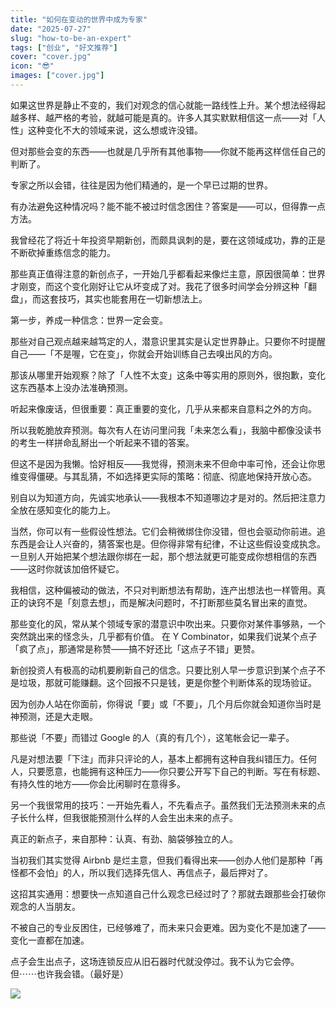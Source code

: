 ```yaml
---
title: "如何在变动的世界中成为专家"
date: "2025-07-27"
slug: "how-to-be-an-expert"
tags: ["创业", "好文推荐"]
cover: "cover.jpg"
icon: "😎"
images: ["cover.jpg"]
---
```

如果这世界是静止不变的，我们对观念的信心就能一路线性上升。某个想法经得起越多样、越严格的考验，就越可能是真的。许多人其实默默相信这一点——对「人性」这种变化不大的领域来说，这么想或许没错。



但对那些会变的东西——也就是几乎所有其他事物——你就不能再这样信任自己的判断了。



专家之所以会错，往往是因为他们精通的，是一个早已过期的世界。



有办法避免这种情况吗？能不能不被过时信念困住？答案是——可以，但得靠一点方法。



我曾经花了将近十年投资早期新创，而颇具讽刺的是，要在这领域成功，靠的正是不断砍掉重练信念的能力。



那些真正值得注意的新创点子，一开始几乎都看起来像烂主意，原因很简单：世界才刚变，而这个变化刚好让它从坏变成了对。我花了很多时间学会分辨这种「翻盘」，而这套技巧，其实也能套用在一切新想法上。



第一步，养成一种信念：世界一定会变。



那些对自己观点越来越笃定的人，潜意识里其实是认定世界静止。只要你不时提醒自己——「不是喔，它在变」，你就会开始训练自己去嗅出风的方向。



那该从哪里开始观察？除了「人性不太变」这条中等实用的原则外，很抱歉，变化这东西基本上没办法准确预测。



听起来像废话，但很重要：真正重要的变化，几乎从来都来自意料之外的方向。



所以我乾脆放弃预测。每次有人在访问里问我「未来怎么看」，我脑中都像没读书的考生一样拼命乱掰出一个听起来不错的答案。



但这不是因为我懒。恰好相反——我觉得，预测未来不但命中率可怜，还会让你思维变得僵硬。与其乱猜，不如选择更实际的策略：彻底、彻底地保持开放心态。



别自以为知道方向，先诚实地承认——我根本不知道哪边才是对的。然后把注意力全放在感知变化的能力上。



当然，你可以有一些假设性想法。它们会稍微绑住你没错，但也会驱动你前进。追东西是会让人兴奋的，猜答案也是。但你得非常有纪律，不让这些假设变成执念。
一旦别人开始把某个想法跟你绑在一起，那个想法就更可能变成你想相信的东西——这时你就该加倍怀疑它。



我相信，这种偏被动的做法，不只对判断想法有帮助，连产出想法也一样管用。真正的诀窍不是「刻意去想」，而是解决问题时，不打断那些莫名冒出来的直觉。



那些变化的风，常从某个领域专家的潜意识中吹出来。只要你对某件事够熟，一个突然跳出来的怪念头，几乎都有价值。
在 Y Combinator，如果我们说某个点子「疯了点」，那通常是称赞——搞不好还比「这点子不错」更赞。



新创投资人有极高的动机要刷新自己的信念。只要比别人早一步意识到某个点子不是垃圾，那就可能赚翻。这个回报不只是钱，更是你整个判断体系的现场验证。



因为创办人站在你面前，你得说「要」或「不要」，几个月后你就会知道你当时是神预测，还是大走眼。



那些说「不要」而错过 Google 的人（真的有几个），这笔帐会记一辈子。



凡是对想法要「下注」而非只评论的人，基本上都拥有这种自我纠错压力。任何人，只要愿意，也能拥有这种压力——你只要公开写下自己的判断。写在有标题、有持久性的地方——你会比闲聊时在意得多。



另一个我很常用的技巧：一开始先看人，不先看点子。虽然我们无法预测未来的点子长什么样，但我很能预测什么样的人会生出未来的点子。



真正的新点子，来自那种：认真、有劲、脑袋够独立的人。



当初我们其实觉得 Airbnb 是烂主意，但我们看得出来——创办人他们是那种「再怪都不会怕」的人，所以我们选择先信人、再信点子，最后押对了。



这招其实通用：想要快一点知道自己什么观念已经过时了？那就去跟那些会打破你观念的人当朋友。



不被自己的专业反困住，已经够难了，而未来只会更难。因为变化不是加速了——变化一直都在加速。



点子会生出点子，这场连锁反应从旧石器时代就没停过。我不认为它会停。
但⋯⋯也许我会错。（最好是）




![](https://prod-files-secure.s3.us-west-2.amazonaws.com/112d0858-5090-4d34-a606-b75eb8d65fd2/46476355-9cf3-4e99-9b7a-3531bc426380/1000202064.png?X-Amz-Algorithm=AWS4-HMAC-SHA256&X-Amz-Content-Sha256=UNSIGNED-PAYLOAD&X-Amz-Credential=ASIAZI2LB4664BJDXZGU%2F20250912%2Fus-west-2%2Fs3%2Faws4_request&X-Amz-Date=20250912T033836Z&X-Amz-Expires=3600&X-Amz-Security-Token=IQoJb3JpZ2luX2VjEKz%2F%2F%2F%2F%2F%2F%2F%2F%2F%2FwEaCXVzLXdlc3QtMiJGMEQCID%2Fj5iWecqYAolAgrJhG2HXfR4RHvct7wqOFEF5Wuoo7AiAS6RAAEQBNcxOJc5sJNd7aTf2ZLt9cRQ7IG%2FCOePFGLCr%2FAwgkEAAaDDYzNzQyMzE4MzgwNSIMchhQOCUpRAsC9JOKKtwDapl%2FCIkkxKPQIXpMhnAu2N4XnLf7x3ebGuvdg2k24x2GDImor8yB4dbBvgKnG1i9Bk3p81%2FQ74jzZ4K1kA4gDyW2G2v%2B%2BiZzJl5pWYRtm8mTo1cnmU3Tc2%2FPdnZKM5Rk48wQtXY6oSKt1jRohyPnRONfb96ZKS3TEENCi%2Bck2m3kE3rV%2BamcXSMCTXhci6PYd6QPVgH5cPi8f82cTVgdF52DLnICuGi2HxYJvvIRV51rl7RC11df%2FIMFXDzZtpIP6IlXFVeI6F%2BeDQhmBmI6ww2fhp7sgUlHLvpX10IBLHAEsAZLJZ3SByT8vkx%2FVSK3zZSMs7OUFHTc8GXA6PTEtK1Pzx6DigCCtEPiU2XsiCbYu5dHqp77YRUqm7TkX3edWb6K%2B%2BrwenfkOS9eTYAtZGaYObilViV7cx3ax9PK2sU0Pe7gg3hOSZPFlMoC4SZirFHkA1JKxQU5B6XpgC10ly4rF0ANlAEDmxMjgHsMUU999fyEKTBcjnf62si9x301id2T3Esd43XPQS0DZtBHgIeUM5irrDOuibmHwctbMHB6N4mGo%2BPAFCWXjzYVA%2FYkK%2B2ZdKo8%2BG%2F5o48gEShiP7pbXfuAQeinnRkgapM%2BsUgi96UcYCbOv890kEQw66OOxgY6pgGrrw4iJkdrdpLI2tL8ZrsySBTB59tXTgvO%2Fsc9iDxemkXkn0ny%2BRIdaQQ4Yv760r0whWcm6Bikn4Pz1iRH70hrhw898weYP10KzZzO6Es7fqOWYoUY7aMoNCcaR18QoprM%2BmtBHALyzId3O2vivvUXwfz7ytTIdKJit7AapoGZmSc0ljSWkadF2eqcttgerH6JjhSH6mIbPBoQznKViKtsWeJcgx2z&X-Amz-Signature=b965f9a4aed23427a60302501c6e34f6f74f9a09d61e690ae8649c528b6b4cdc&X-Amz-SignedHeaders=host&x-amz-checksum-mode=ENABLED&x-id=GetObject)

